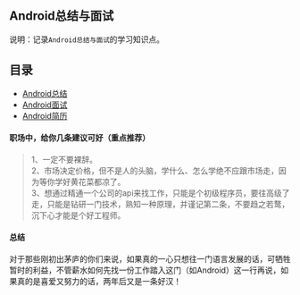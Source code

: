 ## Android总结与面试
说明：记录`Android总结与面试`的学习知识点。


## 目录
* [Android总结](summary.md)
* [Android面试](interview/README.md)
* [Android简历](resume.md)


#### 职场中，给你几条建议可好（重点推荐）
> 1、一定不要裸辞。  
> 2、市场决定价格，但不是人的头脑，学什么、怎么学绝不应跟市场走，因为等你学好黄花菜都凉了。  
> 3、想通过精通一个公司的api来找工作，只能是个初级程序员，要往高级了走，只能是钻研一门技术，熟知一种原理，并谨记第二条，不要趋之若鹜，沉下心才能是个好工程师。

#### 总结
对于那些刚初出茅庐的你们来说，如果真的一心只想往一门语言发展的话，可牺牲暂时的利益，不管薪水如何先找一份工作踏入这门（如Android）这一行再说，如果真的是喜爱又努力的话，两年后又是一条好汉！








